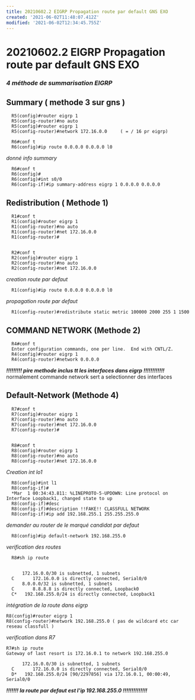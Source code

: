 ```yaml
---
title: 20210602.2 EIGRP Propagation route par default GNS EXO
created: '2021-06-02T11:48:07.412Z'
modified: '2021-06-02T12:34:45.755Z'
---
```


# 20210602.2 EIGRP Propagation route par default GNS EXO


### ***4 méthode de summarisation EIGRP***

Summary ( methode 3 sur gns )
-----------
      R5(config)#router eigrp 1
      R5(config-router)#no auto
      R5(config)#router eigrp 1
      R5(config-router)#network 172.16.0.0     ( = / 16 pr eigrp)

      R6#conf t
      R6(config)#ip route 0.0.0.0 0.0.0.0 l0

*donné info summary*

      R6#conf t
      R6(config)#
      R6(config)#int s0/0
      R6(config-if)#ip summary-address eigrp 1 0.0.0.0 0.0.0.0

 Redistribution    ( Methode 1)
 -----------------

      R1#conf t
      R1(config)#router eigrp 1
      R1(config-router)#no auto
      R1(config-router)#net 172.16.0.0
      R1(config-router)#


      R2#conf t
      R2(config)#router eigrp 1
      R2(config-router)#no auto
      R2(config-router)#net 172.16.0.0


*creation route par defaut*

      R1(config)#ip route 0.0.0.0 0.0.0.0 l0

*propagation route par defaut*

      R1(config-router)#redistribute static metric 100000 2000 255 1 1500


COMMAND NETWORK (Methode 2)
------------------------------

      R4#conf t
      Enter configuration commands, one per line.  End with CNTL/Z.
      R4(config)#router eigrp 1
      R4(config-router)#network 0.0.0.0


***!!!!!!!!! pire methode inclus tt les interfaces dans eigrp !!!!!!!!!!!!***
normalement commande network sert a selectionner des interfaces



Default-Network (Methode 4)
---------------------------------

      R7#conf t
      R7(config)#router eigrp 1
      R7(config-router)#no auto
      R7(config-router)#net 172.16.0.0
      R7(config-router)#


      R8#conf t
      R8(config)#router eigrp 1
      R8(config-router)#no auto
      R8(config-router)#net 172.16.0.0

*Creation int lo1*

      R8(config)#int l1
      R8(config-if)#
      *Mar  1 00:34:43.811: %LINEPROTO-5-UPDOWN: Line protocol on Interface Loopback1, changed state to up
      R8(config-if)#desc
      R8(config-if)#description !!FAKE!! CLASSFULL NETWORK
      R8(config-if)#ip add 192.168.255.1 255.255.255.0


*demander au router de le marqué candidat par defaut*

      R8(config)#ip default-network 192.168.255.0


*verification des routes*

      R8#sh ip route
      

          172.16.0.0/30 is subnetted, 1 subnets
      C       172.16.0.0 is directly connected, Serial0/0
          8.0.0.0/32 is subnetted, 1 subnets
      C       8.8.8.8 is directly connected, Loopback0
      C*   192.168.255.0/24 is directly connected, Loopback1

*intégration de la route dans eigrp*

    R8(config)#router eigrp 1
    R8(config-router)#network 192.168.255.0 ( pas de wildcard etc car reseau classfull )


*verification dans R7*


    R7#sh ip route
    Gateway of last resort is 172.16.0.1 to network 192.168.255.0

          172.16.0.0/30 is subnetted, 1 subnets
      C       172.16.0.0 is directly connected, Serial0/0
      D*   192.168.255.0/24 [90/2297856] via 172.16.0.1, 00:00:49, Serial0/0


***!!!!!!! la route par defaut est l'ip 192.168.255.0 !!!!!!!!!!!!!!***


